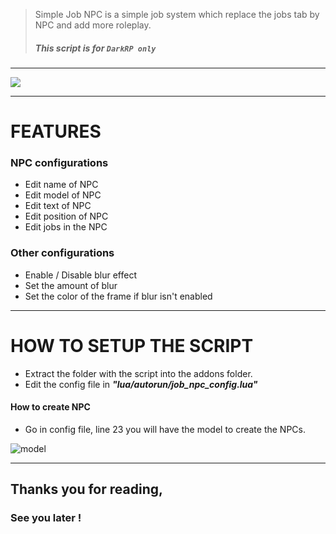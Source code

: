 > Simple Job NPC is a simple job system which replace the jobs tab by NPC and add more roleplay.
>
> ##### This script is for  ``DarkRP only``
---

![](https://i.gyazo.com/d2143bac95c9decdcb93f737ca3a88b0.gif "")

---

# FEATURES
### NPC configurations
- Edit name of NPC
- Edit model of NPC
- Edit text of NPC
- Edit position of NPC
- Edit jobs in the NPC

### Other configurations

- Enable / Disable blur effect
- Set the amount of blur
- Set the color of the frame if blur isn't enabled

---
# HOW TO SETUP THE SCRIPT
- Extract the folder with the script into the addons folder.
- Edit the config file in **_"lua/autorun/job_npc_config.lua"_**

#### How to create NPC
- Go in config file, line 23 you will have the model to create the NPCs.

![model](http://i.imgur.com/i74B7dC.png "")

---

## Thanks you for reading,
### See you later !

